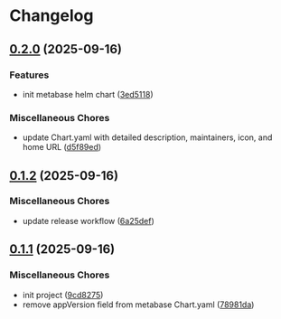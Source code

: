 # Changelog

## [0.2.0](https://github.com/ZeroGachis/metabase-helm-chart/compare/v0.1.2...v0.2.0) (2025-09-16)


### Features

* init metabase helm chart ([3ed5118](https://github.com/ZeroGachis/metabase-helm-chart/commit/3ed511888465ffcb03e2ac2c85a81be4c3d5777b))


### Miscellaneous Chores

* update Chart.yaml with detailed description, maintainers, icon, and home URL ([d5f89ed](https://github.com/ZeroGachis/metabase-helm-chart/commit/d5f89eddc4e871b30b071050ff9e83757b635c8a))

## [0.1.2](https://github.com/ZeroGachis/metabase-helm-chart/compare/v0.1.1...v0.1.2) (2025-09-16)


### Miscellaneous Chores

* update release workflow ([6a25def](https://github.com/ZeroGachis/metabase-helm-chart/commit/6a25def7540182221cbaf65777a7c488c15081da))

## [0.1.1](https://github.com/ZeroGachis/metabase-helm-chart/compare/v0.1.0...v0.1.1) (2025-09-16)


### Miscellaneous Chores

* init project ([9cd8275](https://github.com/ZeroGachis/metabase-helm-chart/commit/9cd8275b6502bfb8b968c2407ddec60f5d8bc21b))
* remove appVersion field from metabase Chart.yaml ([78981da](https://github.com/ZeroGachis/metabase-helm-chart/commit/78981da0592462e0bc7982cd5701383da020a8e1))
